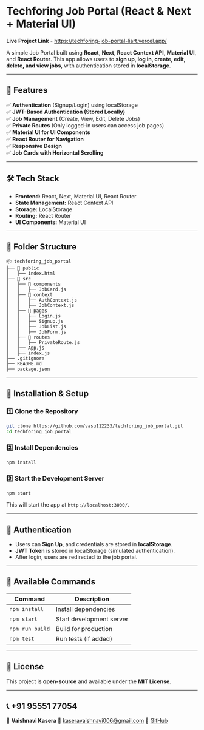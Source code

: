 # Techforing Job Portal (React & Next + Material UI)

**Live Project Link** - https://techforing-job-portal-liart.vercel.app/

A simple Job Portal built using **React**, **Next**, **React Context API**, **Material UI**, and **React Router**. This app allows users to **sign up, log in, create, edit, delete, and view jobs**, with authentication stored in **localStorage**.

---

## 🌟 Features

✅ **Authentication** (Signup/Login) using localStorage  
✅ **JWT-Based Authentication (Stored Locally)**  
✅ **Job Management** (Create, View, Edit, Delete Jobs)  
✅ **Private Routes** (Only logged-in users can access job pages)  
✅ **Material UI for UI Components**  
✅ **React Router for Navigation**  
✅ **Responsive Design**  
✅ **Job Cards with Horizontal Scrolling**  

---

## 🛠️ Tech Stack

- **Frontend:** React, Next, Material UI, React Router  
- **State Management:** React Context API  
- **Storage:** LocalStorage  
- **Routing:** React Router  
- **UI Components:** Material UI  

---

## 📂 Folder Structure

```
📦 techforing_job_portal
├── 📂 public
│   ├── index.html
├── 📂 src
│   ├── 📂 components
│   │   ├── JobCard.js
│   ├── 📂 context
│   │   ├── AuthContext.js
│   │   ├── JobContext.js
│   ├── 📂 pages
│   │   ├── Login.js
│   │   ├── Signup.js
│   │   ├── JobList.js
│   │   ├── JobForm.js
│   ├── 📂 routes
│   │   ├── PrivateRoute.js
│   ├── App.js
│   ├── index.js
├── .gitignore
├── README.md
├── package.json
```

---

## 🚀 Installation & Setup

### 1️⃣ Clone the Repository

```bash
git clone https://github.com/vasu112233/techforing_job_portal.git
cd techforing_job_portal
```

### 2️⃣ Install Dependencies

```bash
npm install
```

### 3️⃣ Start the Development Server

```bash
npm start
```

This will start the app at `http://localhost:3000/`.

---

## 🔐 Authentication

- Users can **Sign Up**, and credentials are stored in **localStorage**.  
- **JWT Token** is stored in localStorage (simulated authentication).  
- After login, users are redirected to the job portal.  

---

## 📌 Available Commands

| Command | Description |
|---------|-------------|
| `npm install` | Install dependencies |
| `npm start` | Start development server |
| `npm run build` | Build for production |
| `npm test` | Run tests (if added) |

---

## 📝 License

This project is **open-source** and available under the **MIT License**.

---

## 📞 +91 95551 77054

👤 **Vaishnavi Kasera** 
📧 kaseravaishnavi006@gmail.com
🔗 [GitHub](https://github.com/vasu112233)  
